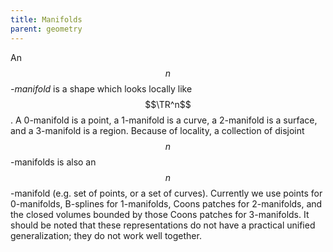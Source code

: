 ```yaml
---
title: Manifolds
parent: geometry
---
```


An _$$n$$-manifold_ is a shape which looks locally like $$\TR^n$$. A 0-manifold is a point, a 1-manifold is a curve, a 2-manifold is a surface, and a 3-manifold is a region. Because of locality, a collection of disjoint $$n$$-manifolds is also an $$n$$-manifold (e.g. set of points, or a set of curves). Currently we use points for 0-manifolds, B-splines for 1-manifolds, Coons patches for 2-manifolds, and the closed volumes bounded by those Coons patches for 3-manifolds. It should be noted that these representations do not have a practical unified generalization; they do not work well together.
